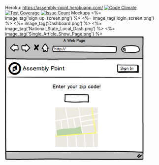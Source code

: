 Heroku: https://assembly-point.herokuapp.com/
[![Code Climate](https://codeclimate.com/repos/57390395311970069500a4c6/badges/ea078f320bc47883926f/gpa.svg)](https://codeclimate.com/repos/57390395311970069500a4c6/feed)
[![Test Coverage](https://codeclimate.com/repos/57390395311970069500a4c6/badges/ea078f320bc47883926f/coverage.svg)](https://codeclimate.com/repos/57390395311970069500a4c6/coverage)
[![Issue Count](https://codeclimate.com/repos/57390395311970069500a4c6/badges/ea078f320bc47883926f/issue_count.svg)](https://codeclimate.com/repos/57390395311970069500a4c6/feed)
Mockups
<%= image_tag('sign_up_screen.png') %>
<%= image_tag('login_screen.png') %>
<%= image_tag('Dashboard.png') %>
<%= image_tag('National_State_Local_Dash.png') %>
<%= image_tag('Single_Article_Show_Page.png') %>
![Sign Up Screen](app/assets/images/sign_up_screen.png)
